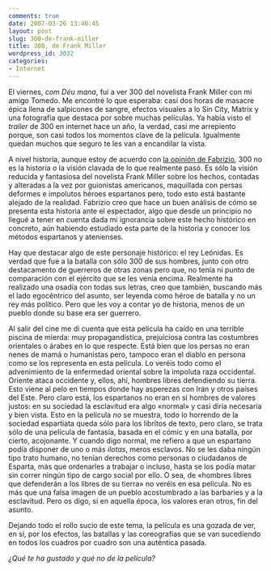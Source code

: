 ```yaml
---
comments: true
date: 2007-03-26 13:40:45
layout: post
slug: 300-de-frank-miller
title: 300, de Frank Miller
wordpress_id: 3032
categories:
- Internet
---
```


El viernes, _com Déu mana_, fui a ver 300 del novelista Frank Miller con mi amigo Tomedo. Me encontré lo que esperaba: casi dos horas de masacre épica llena de salpicones de sangre, efectos visuales a lo Sin City, Matrix y una fotografía que destaca por sobre muchas películas. Ya había visto el _trailer_ de 300 en internet hace un año, la verdad, casi me arrepiento porque, son casi todos los momentos clave de la película. Igualmente quedan muchos que seguro te les van a encandilar la vista.





A nivel historia, aunque estoy de acuerdo con [la opinión de Fabrizio](http://fbenedetti.blogalia.com/historias/48221), 300 no es la historia o la visión clavada de lo que realmente pasó. Es sólo la visión reducida y fantasiosa del novelista Frank Miller sobre los hechos, contadas y alteradas a la vez por guionistas americanos, maquillada con persas deformes e impolutos héroes espartanos pero, todo esto está bastante alejado de la realidad. Fabrizio creo que hace un buen análisis de cómo se presenta esta historia ante el espectador, algo que desde un principio no llegué a tener en cuenta dada mi ignorancia sobre este hecho histórico en concreto, aún habiendo estudiado esta parte de la historia y conocer los métodos espartanos y atenienses.





Hay que destacar algo de este personaje histórico: el rey Leónidas. Es verdad que fue a la batalla con sólo 300 de sus hombres, junto con otro destacamento de guerreros de otras zonas pero que, no tenía ni punto de comparación con el ejército que se les venía encima. Realmente ha realizado una osadía con todas sus letras, creo que también, buscando más el lado egocéntrico del asunto, ser leyenda como héroe de batalla y no un rey más político. Pero que les voy a contar yo de historia, menos de un pueblo donde su base era ser guerrero.





Al salir del cine me di cuenta que esta película ha caído en una terrible piscina de mierda: muy propagandística, prejuiciosa contra las costumbres orientales o árabes en lo que respecte. Está bien que los persas no eran nenes de mamá o humanistas pero, tampoco eran el diablo en persona como se los representa en esta película. Lo veréis todo como el advenimiento de la enfermedad oriental sobre la impoluta raza occidental. Oriente ataca occidente y, ellos, ahí, hombres libres defendiendo su tierra. Esto viene al pelo en tiempos donde hay asperezas con Irán y otros países del Este. Pero claro está, los espartanos no eran en sí hombres de valores justos: en su sociedad la esclavitud era algo «normal» y casi diría necesaria y bien vista. Esto en la película _no_ se muestra, todo lo horrendo de la sociedad espartiata queda sólo para los libritos de texto, pero claro, se trata sólo de una película de fantasía, basada en el cómic y en una batalla, por cierto, acojonante. Y cuando digo normal, me refiero a que un espartano podía disponer de uno o más _ilotas_, meros esclavos. No se les daba ningún tipo trato humano, no tenían derechos como personas o ciudadanos de Esparta, más que ordenarles a trabajar o incluso, hasta se los podía matar sin correr ningún tipo de cargo social por ello. O sea, de «hombres libres que defenderán a los libres de su tierra» no veréis en esa película. No es más que una falsa imagen de un pueblo acostumbrado a las barbaries y a la esclavitud. Pero os digo, si en aquella época, los valores eran otros, fin del asunto.





Dejando todo el rollo sucio de este tema, la película es una gozada de ver, en sí, por los efectos, las batallas y las coreografías que se van sucediendo en todos los cuadros por cuadro son una auténtica pasada.





_¿Qué te ha gustado y qué no de la película?_
